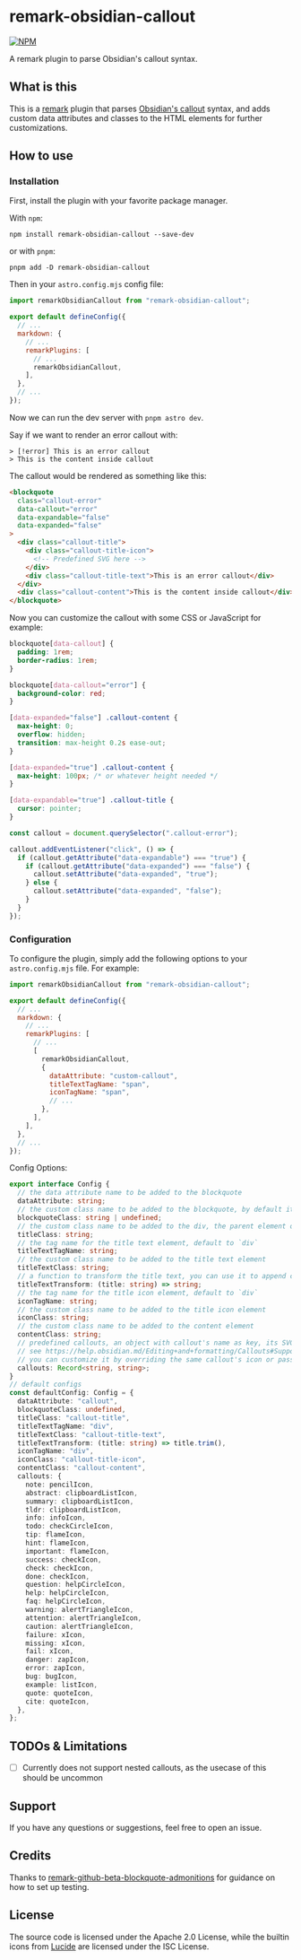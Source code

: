 # remark-obsidian-callout

[![NPM](https://img.shields.io/npm/dw/remark-obsidian-callout?style=for-the-badge)](https://www.npmjs.com/package/remark-obsidian-callout)

A remark plugin to parse Obsidian's callout syntax.

## What is this

This is a [remark](https://github.com/remarkjs/remark) plugin that parses [Obsidian's callout](https://help.obsidian.md/Editing+and+formatting/Callouts) syntax, and adds custom data attributes and classes to the HTML elements for further customizations.

## How to use

### Installation

First, install the plugin with your favorite package manager.

With `npm`:

```
npm install remark-obsidian-callout --save-dev
```

or with `pnpm`:

```
pnpm add -D remark-obsidian-callout
```

Then in your `astro.config.mjs` config file:

```js
import remarkObsidianCallout from "remark-obsidian-callout";

export default defineConfig({
  // ...
  markdown: {
    // ...
    remarkPlugins: [
      // ...
      remarkObsidianCallout,
    ],
  },
  // ...
});
```

Now we can run the dev server with `pnpm astro dev`.

Say if we want to render an error callout with:

```
> [!error] This is an error callout
> This is the content inside callout
```

The callout would be rendered as something like this:

```html
<blockquote
  class="callout-error"
  data-callout="error"
  data-expandable="false"
  data-expanded="false"
>
  <div class="callout-title">
    <div class="callout-title-icon">
      <!-- Predefined SVG here -->
    </div>
    <div class="callout-title-text">This is an error callout</div>
  </div>
  <div class="callout-content">This is the content inside callout</div>
</blockquote>
```

Now you can customize the callout with some CSS or JavaScript for example:

```css
blockquote[data-callout] {
  padding: 1rem;
  border-radius: 1rem;
}

blockquote[data-callout="error"] {
  background-color: red;
}

[data-expanded="false"] .callout-content {
  max-height: 0;
  overflow: hidden;
  transition: max-height 0.2s ease-out;
}

[data-expanded="true"] .callout-content {
  max-height: 100px; /* or whatever height needed */
}

[data-expandable="true"] .callout-title {
  cursor: pointer;
}
```

```js
const callout = document.querySelector(".callout-error");

callout.addEventListener("click", () => {
  if (callout.getAttribute("data-expandable") === "true") {
    if (callout.getAttribute("data-expanded") === "false") {
      callout.setAttribute("data-expanded", "true");
    } else {
      callout.setAttribute("data-expanded", "false");
    }
  }
});
```

### Configuration

To configure the plugin, simply add the following options to your `astro.config.mjs` file. For example:

```js
import remarkObsidianCallout from "remark-obsidian-callout";

export default defineConfig({
  // ...
  markdown: {
    // ...
    remarkPlugins: [
      // ...
      [
        remarkObsidianCallout,
        {
          dataAttribute: "custom-callout",
          titleTextTagName: "span",
          iconTagName: "span",
          // ...
        },
      ],
    ],
  },
  // ...
});
```

Config Options:

```ts
export interface Config {
  // the data attribute name to be added to the blockquote
  dataAttribute: string;
  // the custom class name to be added to the blockquote, by default it's `${dataAttribute}-${calloutType}` if not specified
  blockquoteClass: string | undefined;
  // the custom class name to be added to the div, the parent element of icon & title text
  titleClass: string;
  // the tag name for the title text element, default to `div`
  titleTextTagName: string;
  // the custom class name to be added to the title text element
  titleTextClass: string;
  // a function to transform the title text, you can use it to append custom strings
  titleTextTransform: (title: string) => string;
  // the tag name for the title icon element, default to `div`
  iconTagName: string;
  // the custom class name to be added to the title icon element
  iconClass: string;
  // the custom class name to be added to the content element
  contentClass: string;
  // predefined callouts, an object with callout's name as key, its SVG icon as value
  // see https://help.obsidian.md/Editing+and+formatting/Callouts#Supported+types
  // you can customize it by overriding the same callout's icon or passing new callout with customized name and icon
  callouts: Record<string, string>;
}
// default configs
const defaultConfig: Config = {
  dataAttribute: "callout",
  blockquoteClass: undefined,
  titleClass: "callout-title",
  titleTextTagName: "div",
  titleTextClass: "callout-title-text",
  titleTextTransform: (title: string) => title.trim(),
  iconTagName: "div",
  iconClass: "callout-title-icon",
  contentClass: "callout-content",
  callouts: {
    note: pencilIcon,
    abstract: clipboardListIcon,
    summary: clipboardListIcon,
    tldr: clipboardListIcon,
    info: infoIcon,
    todo: checkCircleIcon,
    tip: flameIcon,
    hint: flameIcon,
    important: flameIcon,
    success: checkIcon,
    check: checkIcon,
    done: checkIcon,
    question: helpCircleIcon,
    help: helpCircleIcon,
    faq: helpCircleIcon,
    warning: alertTriangleIcon,
    attention: alertTriangleIcon,
    caution: alertTriangleIcon,
    failure: xIcon,
    missing: xIcon,
    fail: xIcon,
    danger: zapIcon,
    error: zapIcon,
    bug: bugIcon,
    example: listIcon,
    quote: quoteIcon,
    cite: quoteIcon,
  },
};
```

## TODOs & Limitations

- [ ] Currently does not support nested callouts, as the usecase of this should be uncommon

## Support

If you have any questions or suggestions, feel free to open an issue.

## Credits

Thanks to [remark-github-beta-blockquote-admonitions](https://github.com/myl7/remark-github-beta-blockquote-admonitions) for guidance on how to set up testing.

## License

The source code is licensed under the Apache 2.0 License, while the builtin icons from [Lucide](https://lucide.dev/license) are licensed under the ISC License.
